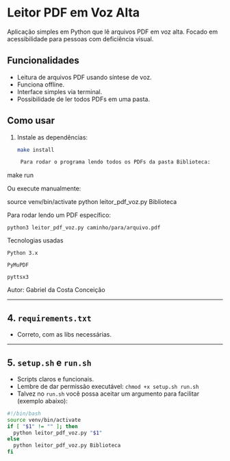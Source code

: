 # Leitor PDF em Voz Alta

Aplicação simples em Python que lê arquivos PDF em voz alta. Focado em acessibilidade para pessoas com deficiência visual.

## Funcionalidades

- Leitura de arquivos PDF usando síntese de voz.
- Funciona offline.
- Interface simples via terminal.
- Possibilidade de ler todos PDFs em uma pasta.

## Como usar

1. Instale as dependências:

   ```bash
   make install

    Para rodar o programa lendo todos os PDFs da pasta Biblioteca:

make run

Ou execute manualmente:

source venv/bin/activate
python leitor_pdf_voz.py Biblioteca

Para rodar lendo um PDF específico:

    python3 leitor_pdf_voz.py caminho/para/arquivo.pdf

Tecnologias usadas

    Python 3.x

    PyMuPDF

    pyttsx3

Autor: Gabriel da Costa Conceição


---

## 4. `requirements.txt`

- Correto, com as libs necessárias.

---

## 5. `setup.sh` e `run.sh`

- Scripts claros e funcionais.  
- Lembre de dar permissão executável: `chmod +x setup.sh run.sh`  
- Talvez no `run.sh` você possa aceitar um argumento para facilitar (exemplo abaixo):

```bash
#!/bin/bash
source venv/bin/activate
if [ "$1" != "" ]; then
  python leitor_pdf_voz.py "$1"
else
  python leitor_pdf_voz.py Biblioteca
fi